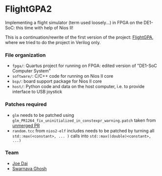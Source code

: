 # FlightGPA2
Implementing a flight simulator (term used loosely...) in FPGA on the DE1-SoC: this time with help of Nios II! 

This is a continuation/rewrite of the first version of the project: [FlightGPA](https://github.com/jdtech3/FlightGPA),
where we tried to do the project in Verilog only.

### File organization

  * `fpga/`: Quartus project for running on FPGA: edited version of "DE1-SoC Computer System"
  * `software/`: C/C++ code for running on Nios II core
  * `bsp/`: board support package for Nios II core
  * `host/`: Python code and data on the host computer, i.e. to provide interface to USB joystick

### Patches required

  * `glm` needs to be patched using `glm_PR1264_fix_uninitialized_in_constexpr_warning.patch` taken from [unmerged PR](https://github.com/g-truc/glm/pull/1264)
  * `random.tcc` from `nios2-elf` includes needs to be patched by turning all `std::max(<constant>, ... )` calls into `std::max((double)<constant>, ...)`

### Team

  * [Joe Dai](https://github.com/jdtech3/)
  * [Swarnava Ghosh](https://github.com/swarnavaghosh04/)
